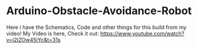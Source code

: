 # Arduino-Obstacle-Avoidance-Robot
Here i have the Schematics, Code and other things for this build from my video!
My Video is here, Check it out: https://www.youtube.com/watch?v=j2IZOw45iYc&t=31s

